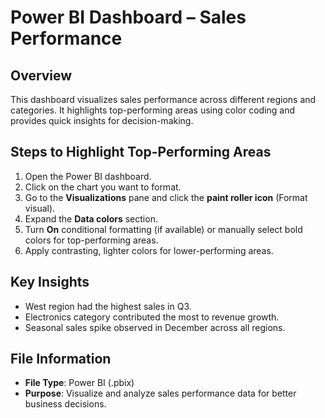 # Power BI Dashboard – Sales Performance

## Overview
This dashboard visualizes sales performance across different regions and categories. It highlights top-performing areas using color coding and provides quick insights for decision-making.

## Steps to Highlight Top-Performing Areas
1. Open the Power BI dashboard.
2. Click on the chart you want to format.
3. Go to the **Visualizations** pane and click the **paint roller icon** (Format visual).
4. Expand the **Data colors** section.
5. Turn **On** conditional formatting (if available) or manually select bold colors for top-performing areas.
6. Apply contrasting, lighter colors for lower-performing areas.

## Key Insights
- West region had the highest sales in Q3.
- Electronics category contributed the most to revenue growth.
- Seasonal sales spike observed in December across all regions.

## File Information
- **File Type**: Power BI (.pbix)
- **Purpose**: Visualize and analyze sales performance data for better business decisions.
